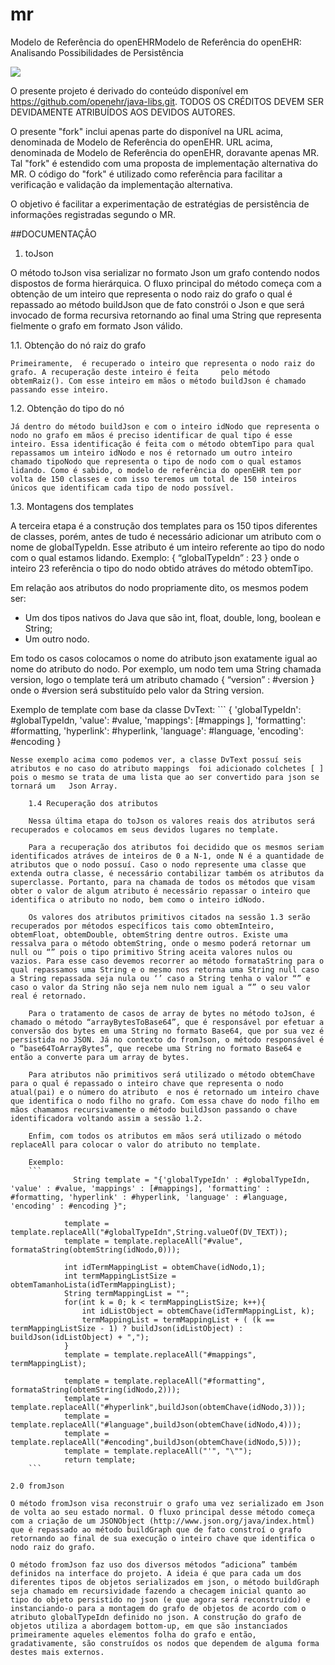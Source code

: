 # mr
Modelo de Referência do openEHRModelo de Referência do openEHR: 
Analisando Possibilidades de Persistência

[<img src="https://api.travis-ci.org/kyriosdata/mr.svg?branch=master">](https://travis-ci.org/kyriosdata/mr)

O presente projeto é derivado do conteúdo
disponível em https://github.com/openehr/java-libs.git.
TODOS OS CRÉDITOS DEVEM SER DEVIDAMENTE ATRIBUÍDOS
AOS DEVIDOS AUTORES. 

O presente "fork" inclui apenas parte do disponível na
URL acima, denominada de Modelo de Referência do openEHR. 
URL acima, denominada de Modelo de Referência do openEHR,
doravante apenas MR. Tal "fork" é estendido com uma
proposta de implementação alternativa do MR. O código
do "fork" é utilizado como referência para facilitar a
verificação e validação da implementação alternativa.

O objetivo é facilitar a experimentação de estratégias 
de persistência de informações registradas segundo o
MR. 

##DOCUMENTAÇÂO

1. toJson

  O método toJson visa serializar no formato Json um grafo contendo nodos dispostos de forma hierárquica. O fluxo principal do método começa com a obtenção de um inteiro que representa o nodo raiz do grafo o qual é repassado ao método buildJson que de fato constrói o Json e que será invocado de forma recursiva retornando ao final uma String que representa fielmente o grafo em formato Json válido.
  
  1.1. Obtenção do nó raiz do grafo
  
    Primeiramente,  é recuperado o inteiro que representa o nodo raiz do grafo. A recuperação deste inteiro é feita     pelo método obtemRaiz(). Com esse inteiro em mãos o método buildJson é chamado passando esse inteiro.
    
  1.2. Obtenção do tipo do nó
  
    Já dentro do método buildJson e com o inteiro idNodo que representa o nodo no grafo em mãos é preciso identificar de qual tipo é esse inteiro. Essa identificação é feita com o método obtemTipo para qual repassamos um inteiro idNodo e nos é retornado um outro inteiro chamado tipoNodo que representa o tipo de nodo com o qual estamos lidando. Como é sabido, o modelo de referência do openEHR tem por volta de 150 classes e com isso teremos um total de 150 inteiros únicos que identificam cada tipo de nodo possível.
    
  1.3. Montagens dos templates
  
  A terceira etapa é a construção dos templates para os 150 tipos diferentes de classes, porém, antes de tudo é necessário adicionar um atributo com o nome de globalTypeIdn. Esse atributo é um inteiro referente ao tipo do nodo com o qual estamos lidando. Exemplo: { “globalTypeIdn” : 23 } onde o inteiro 23 referência o tipo do nodo obtido atráves do método obtemTipo.
  
  Em relação aos atributos do nodo propriamente dito, os mesmos podem ser:

  * Um dos tipos nativos do Java que são int, float, double, long, boolean e String;
  * Um outro nodo.

  Em todo os casos colocamos o nome do atributo json exatamente igual ao nome do atributo do nodo. Por exemplo, um nodo tem uma String chamada version, logo o template terá um atributo chamado { “version” : #version } onde o #version será substituído pelo valor da String version.

  Exemplo de template com base da classe DvText:
	```
{
    'globalTypeIdn': #globalTypeIdn,
    'value': #value,
    'mappings': [#mappings ],
    'formatting': #formatting,
    'hyperlink': #hyperlink,
    'language': #language,
    'encoding': #encoding
}
```
Nesse exemplo acima como podemos ver, a classe DvText possuí seis atributos e no caso do atributo mappings 	foi adicionado colchetes [ ] pois o mesmo se trata de uma lista que ao ser convertido para json se tornará um 	Json Array.

	1.4 Recuperação dos atributos
	
	Nessa última etapa do toJson os valores reais dos atributos será recuperados e colocamos em seus devidos lugares no template.
	
	Para a recuperação dos atributos foi decidido que os mesmos seriam identificados atráves de inteiros de 0 a N-1, onde N é a quantidade de atributos que o nodo possuí. Caso o nodo represente uma classe que extenda outra classe, é necessário contabilizar também os atributos da superclasse. Portanto, para na chamada de todos os métodos que visam obter o valor de algum atributo é necessário repassar o inteiro que identifica o atributo no nodo, bem como o inteiro idNodo.
	
	Os valores dos atributos primitivos citados na sessão 1.3 serão recuperados por métodos específicos tais como obtemInteiro, obtemFloat, obtemDouble, obtemString dentre outros. Existe uma ressalva para o método obtemString, onde o mesmo poderá retornar um null ou “” pois o tipo primitivo String aceita valores nulos ou vazios. Para esse caso devemos recorrer ao método formataString para o qual repassamos uma String e o mesmo nos retorna uma String null caso a String repassada seja nula ou ‘’ caso a String tenha o valor “” e caso o valor da String não seja nem nulo nem igual a “” o seu valor real é retornado.

	Para o tratamento de casos de array de bytes no método toJson, é chamado o método “arrayBytesToBase64”, que é responsável por efetuar a conversão dos bytes em uma String no formato Base64, que por sua vez é persistida no JSON. Já no contexto do fromJson, o método responsável é o “base64ToArrayBytes”, que recebe uma String no formato Base64 e então a converte para um array de bytes.
	
	Para atributos não primitivos será utilizado o método obtemChave para o qual é repassado o inteiro chave que representa o nodo atual(pai) e o número do atributo  e nos é retornado um inteiro chave que identifica o nodo filho no grafo. Com essa chave do nodo filho em mãos chamamos recursivamente o método buildJson passando o chave identificadora voltando assim a sessão 1.2.
	
	Enfim, com todos os atributos em mãos será utilizado o método replaceAll para colocar o valor do atributo no template.

	Exemplo:
	```
	          String template = "{'globalTypeIdn' : #globalTypeIdn, 'value' : #value, 'mappings' : [#mappings], 'formatting' : #formatting, 'hyperlink' : #hyperlink, 'language' : #language, 'encoding' : #encoding }";

            template = template.replaceAll("#globalTypeIdn",String.valueOf(DV_TEXT));
            template = template.replaceAll("#value", formataString(obtemString(idNodo,0)));

            int idTermMappingList = obtemChave(idNodo,1);
            int termMappingListSize = obtemTamanhoLista(idTermMappingList);
            String termMappingList = "";
            for(int k = 0; k < termMappingListSize; k++){
                int idListObject = obtemChave(idTermMappingList, k);
                termMappingList = termMappingList + ( (k == termMappingListSize - 1) ? buildJson(idListObject) : buildJson(idListObject) + ",");
            }
            template = template.replaceAll("#mappings", termMappingList);

            template = template.replaceAll("#formatting", formataString(obtemString(idNodo,2)));
            template = template.replaceAll("#hyperlink",buildJson(obtemChave(idNodo,3)));
            template = template.replaceAll("#language",buildJson(obtemChave(idNodo,4)));
            template = template.replaceAll("#encoding",buildJson(obtemChave(idNodo,5)));
            template = template.replaceAll("'", "\"");
            return template;
	```

2.0 fromJson

O método fromJson visa reconstruir o grafo uma vez serializado em Json de volta ao seu estado normal. O fluxo principal desse método começa com a criação de um JSONObject (http://www.json.org/java/index.html) que é repassado ao método buildGraph que de fato constroí o grafo retornando ao final de sua execução o inteiro chave que identifica o nodo raiz do grafo.
	
O método fromJson faz uso dos diversos métodos “adiciona” também definidos na interface do projeto. A ideia é que para cada um dos diferentes tipos de objetos serializados em json, o método buildGraph seja chamado em recursividade fazendo a checagem inicial quanto ao tipo do objeto persistido no json (e que agora será reconstruído) e instanciando-o para a montagem do grafo de objetos de acordo com o atributo globalTypeIdn definido no json. A construção do grafo de objetos utiliza a abordagem bottom-up, em que são instanciados primeiramente aqueles elementos folha do grafo e então, gradativamente, são construídos os nodos que dependem de alguma forma destes mais externos.
